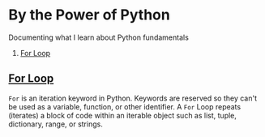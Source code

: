 # By the Power of Python

Documenting what I learn about Python fundamentals


1. [For Loop](#for-loop)


## [For Loop](https://wiki.python.org/moin/ForLoop)

`For` is an iteration keyword in Python. Keywords are reserved so they can't be used as a variable, function, or other identifier. 
A `For` Loop repeats (iterates) a block of code within an iterable object such as list, tuple, dictionary, range, or strings.  

